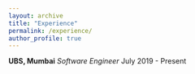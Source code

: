 ```yaml
---
layout: archive
title: "Experience"
permalink: /experience/
author_profile: true
---
```


**UBS, Mumbai**
_Software Engineer_ July 2019 - Present
